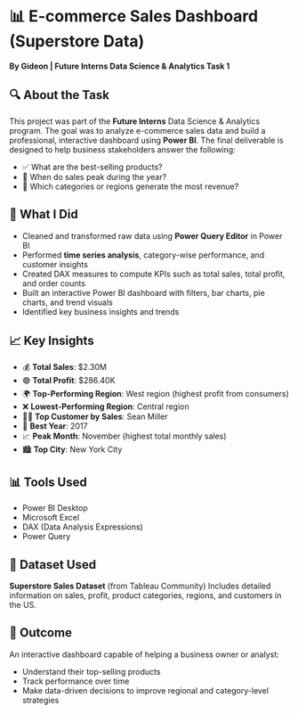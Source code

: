 

# 📊 E-commerce Sales Dashboard (Superstore Data)

**By Gideon | Future Interns Data Science & Analytics Task 1**

## 🔍 About the Task

This project was part of the **Future Interns** Data Science & Analytics program. The goal was to analyze e-commerce sales data and build a professional, interactive dashboard using **Power BI**. The final deliverable is designed to help business stakeholders answer the following:

* ✅ What are the best-selling products?
* 📆 When do sales peak during the year?
* 💸 Which categories or regions generate the most revenue?

## 🚀 What I Did

* Cleaned and transformed raw data using **Power Query Editor** in Power BI
* Performed **time series analysis**, category-wise performance, and customer insights
* Created DAX measures to compute KPIs such as total sales, total profit, and order counts
* Built an interactive Power BI dashboard with filters, bar charts, pie charts, and trend visuals
* Identified key business insights and trends

## 📈 Key Insights

* 💰 **Total Sales**: \$2.30M
* 🟢 **Total Profit**: \$286.40K
* 🌍 **Top-Performing Region**: West region (highest profit from consumers)
* ❌ **Lowest-Performing Region**: Central region
* 🧍‍♂️ **Top Customer by Sales**: Sean Miller
* 📅 **Best Year**: 2017
* 📈 **Peak Month**: November (highest total monthly sales)
* 🏙️ **Top City**: New York City

## 📊 Tools Used

* Power BI Desktop
* Microsoft Excel
* DAX (Data Analysis Expressions)
* Power Query

## 📁 Dataset Used

**Superstore Sales Dataset** (from Tableau Community)
Includes detailed information on sales, profit, product categories, regions, and customers in the US.

## 🏁 Outcome

An interactive dashboard capable of helping a business owner or analyst:

* Understand their top-selling products
* Track performance over time
* Make data-driven decisions to improve regional and category-level strategies

